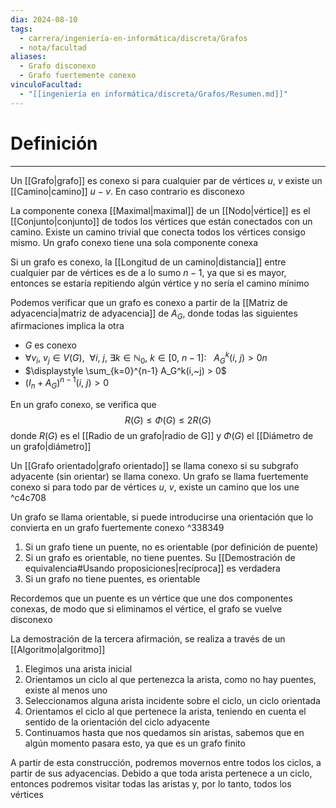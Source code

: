 ```yaml
---
dia: 2024-08-10
tags:
  - carrera/ingeniería-en-informática/discreta/Grafos
  - nota/facultad
aliases:
  - Grafo disconexo
  - Grafo fuertemente conexo
vinculoFacultad:
  - "[[ingeniería en informática/discreta/Grafos/Resumen.md]]"
---
```

# Definición
---
Un [[Grafo|grafo]] es conexo si para cualquier par de vértices $u$, $v$ existe un [[Camino|camino]] $u-v$. En caso contrario es disconexo

La componente conexa [[Maximal|maximal]] de un [[Nodo|vértice]] es el [[Conjunto|conjunto]] de todos los vértices que están conectados con un camino. Existe un camino trivial que conecta todos los vértices consigo mismo. Un grafo conexo tiene una sola componente conexa

Si un grafo es conexo, la [[Longitud de un camino|distancia]] entre cualquier par de vértices es de a lo sumo $n - 1$, ya que si es mayor, entonces se estaría repitiendo algún vértice y no sería el camino mínimo

Podemos verificar que un grafo es conexo a partir de la [[Matriz de adyacencia|matriz de adyacencia]] de $A_G$, donde todas las siguientes afirmaciones implica la otra
* $G$ es conexo
* $\forall v_i,~v_j \in V(G), ~~ \forall i, ~j, ~\exists k \in \mathbb{N}_0, ~ k \in[0,~n-1] : ~~~ A_G^k(i,~j) > 0n$
* $\displaystyle \sum_{k=0}^{n-1} A_G^k(i,~j) > 0$
* $\big( I_n + A_G \big)^{n - 1}(i,~j) > 0$

En un grafo conexo, se verifica que $$ R(G) \le \Phi(G) \le 2R(G) $$ donde $R(G)$ es el [[Radio de un grafo|radio de G]] y $\Phi(G)$ el [[Diámetro de un grafo|diámetro]]

Un [[Grafo orientado|grafo orientado]] se llama conexo si su subgrafo adyacente (sin orientar) se llama conexo. Un grafo se llama fuertemente conexo si para todo par de vértices $u$, $v$, existe un camino que los une ^c4c708

Un grafo se llama orientable, si puede introducirse una orientación que lo convierta en un grafo fuertemente conexo ^338349

1. Si un grafo tiene un puente, no es orientable (por definición de puente)
2. Si un grafo es orientable, no tiene puentes. Su [[Demostración de equivalencia#Usando proposiciones|recíproca]] es verdadera
3. Si un grafo no tiene puentes, es orientable

Recordemos que un puente es un vértice que une dos componentes conexas, de modo que si eliminamos el vértice, el grafo se vuelve disconexo

La demostración de la tercera afirmación, se realiza a través de un [[Algoritmo|algoritmo]]

1. Elegimos una arista inicial
2. Orientamos un ciclo al que pertenezca la arista, como no hay puentes, existe al menos uno
3. Seleccionamos alguna arista incidente sobre el ciclo, un ciclo orientada
4. Orientamos el ciclo al que pertenece la arista, teniendo en cuenta el sentido de la orientación del ciclo adyacente
5. Continuamos hasta que nos quedamos sin aristas, sabemos que en algún momento pasara esto, ya que es un grafo finito

A partir de esta construcción, podremos movernos entre todos los ciclos, a partir de sus adyacencias. Debido a que toda arista pertenece a un ciclo, entonces podremos visitar todas las aristas y, por lo tanto, todos los vértices